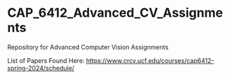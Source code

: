 # CAP_6412_Advanced_CV_Assignments

Repository for Advanced Computer Vision Assignments

List of Papers Found Here:
https://www.crcv.ucf.edu/courses/cap6412-spring-2024/schedule/
